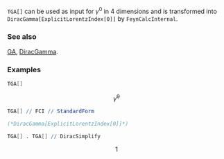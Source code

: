 `TGA[]`  can be used as input for $\gamma^0$ in $4$ dimensions and is transformed into `DiracGamma[ExplicitLorentzIndex[0]]` by `FeynCalcInternal`.

### See also

[GA](GA), [DiracGamma](DiracGamma).

### Examples

```mathematica
TGA[]
```

$$\bar{\gamma }^0$$

```mathematica
TGA[] // FCI // StandardForm

(*DiracGamma[ExplicitLorentzIndex[0]]*)
```

```mathematica
TGA[] . TGA[] // DiracSimplify
```

$$1$$